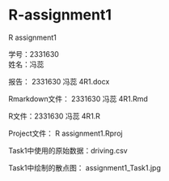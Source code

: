 # R-assignment1
R assignment1 

学号：2331630  
姓名：冯蕊 

报告： 2331630 冯蕊 4R1.docx 

Rmarkdown文件： 2331630 冯蕊 4R1.Rmd 

R文件：2331630 冯蕊 4R1.R 

Project文件： R assignment1.Rproj 
 

Task1中使用的原始数据：driving.csv 

Task1中绘制的散点图： assignment1_Task1.jpg 

